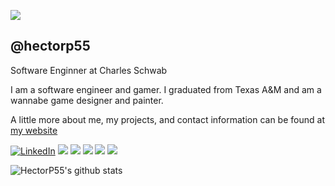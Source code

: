 ![](https://visitor-badge.glitch.me/badge?page_id=hectorp55.hectorp55)

<h2>@hectorp55</h2>
<p>Software Enginner at Charles Schwab</p>


<p>I am a software engineer and gamer. I graduated from Texas A&M and am a wannabe game designer and painter.</p>

A little more about me, my projects, and contact information can be found at <a href="https://puga-personalwebsite.web.app/">my website</a>

<!-- https://github-readme-stats.vercel.app/api?username=DennisHartrampf&show_icons=true -->
<p>
  <a href="https://www.linkedin.com/in/%F0%9F%95%B9juan-hector-puga-407469132/"><img src="https://img.shields.io/badge/LinkedIn--_.svg?style=social&logo=linkedin" alt="LinkedIn"></a>
  <a href="#"><img src="https://img.shields.io/badge/Angular-Expert-green?logo=angular"></a>
  <a href="#"><img src="https://img.shields.io/badge/HTML-Expert-green?logo=html5"></a>
  <a href="#"><img src="https://img.shields.io/badge/CSS-Expert-green?logo=css"></a>
  <a href="#"><img src="https://img.shields.io/badge/Unity-Enthusiast-blue?logo=unity"></a>
  <a href="#"><img src="https://img.shields.io/badge/Readable%20Code-Evangelist-blue"></a>
</p>

![HectorP55's github stats](https://github-readme-stats.vercel.app/api?username=hectorp55&show_icons=true&hide_border=true)

